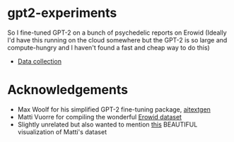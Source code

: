 # gpt2-experiments

So I fine-tuned GPT-2 on a bunch of psychedelic reports on Erowid 
(Ideally I'd have this running on the cloud somewhere but the GPT-2 is so large and compute-hungry and I haven't found a fast and cheap way to do this) 

* [Data collection](data/)

# Acknowledgements 

* Max Woolf for his simplified GPT-2 fine-tuning package, [aitextgen](https://github.com/minimaxir/aitextgen)
* Matti Vuorre for compiling the wonderful [Erowid dataset](https://mvuorre.github.io/tmasc/articles/erowid/erowid.html)
* Slightly unrelated but also wanted to mention [this](https://chemicalyouth.org/visualising-erowid/) BEAUTIFUL visualization of Matti's dataset


